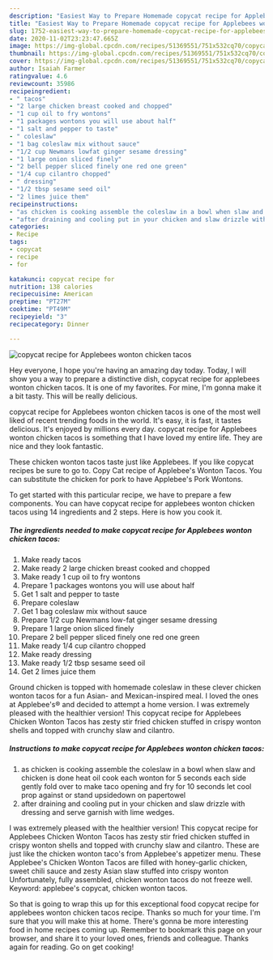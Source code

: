 ```yaml
---
description: "Easiest Way to Prepare Homemade copycat recipe for Applebees wonton chicken tacos"
title: "Easiest Way to Prepare Homemade copycat recipe for Applebees wonton chicken tacos"
slug: 1752-easiest-way-to-prepare-homemade-copycat-recipe-for-applebees-wonton-chicken-tacos
date: 2020-11-02T23:23:47.665Z
image: https://img-global.cpcdn.com/recipes/51369551/751x532cq70/copycat-recipe-for-applebees-wonton-chicken-tacos-recipe-main-photo.jpg
thumbnail: https://img-global.cpcdn.com/recipes/51369551/751x532cq70/copycat-recipe-for-applebees-wonton-chicken-tacos-recipe-main-photo.jpg
cover: https://img-global.cpcdn.com/recipes/51369551/751x532cq70/copycat-recipe-for-applebees-wonton-chicken-tacos-recipe-main-photo.jpg
author: Isaiah Farmer
ratingvalue: 4.6
reviewcount: 35986
recipeingredient:
- " tacos"
- "2 large chicken breast cooked and chopped"
- "1 cup oil to fry wontons"
- "1 packages wontons you will use about half"
- "1 salt and pepper to taste"
- " coleslaw"
- "1 bag coleslaw mix without sauce"
- "1/2 cup Newmans lowfat ginger sesame dressing"
- "1 large onion sliced finely"
- "2 bell pepper sliced finely one red one green"
- "1/4 cup cilantro chopped"
- " dressing"
- "1/2 tbsp sesame seed oil"
- "2 limes juice them"
recipeinstructions:
- "as chicken is cooking assemble the coleslaw in a bowl when slaw and chicken is done heat oil cook each wonton for 5 seconds each side gently fold over to make taco opening and fry for 10 seconds let cool prop against or stand upsidedown on papertowel"
- "after draining and cooling put in your chicken and slaw drizzle with dressing and serve garnish with lime wedges."
categories:
- Recipe
tags:
- copycat
- recipe
- for

katakunci: copycat recipe for 
nutrition: 138 calories
recipecuisine: American
preptime: "PT27M"
cooktime: "PT49M"
recipeyield: "3"
recipecategory: Dinner

---
```



![copycat recipe for Applebees wonton chicken tacos](https://img-global.cpcdn.com/recipes/51369551/751x532cq70/copycat-recipe-for-applebees-wonton-chicken-tacos-recipe-main-photo.jpg)

Hey everyone, I hope you're having an amazing day today. Today, I will show you a way to prepare a distinctive dish, copycat recipe for applebees wonton chicken tacos. It is one of my favorites. For mine, I'm gonna make it a bit tasty. This will be really delicious.

copycat recipe for Applebees wonton chicken tacos is one of the most well liked of recent trending foods in the world. It's easy, it is fast, it tastes delicious. It's enjoyed by millions every day. copycat recipe for Applebees wonton chicken tacos is something that I have loved my entire life. They are nice and they look fantastic.

These chicken wonton tacos taste just like Applebees. If you like copycat recipes be sure to go to. Copy Cat recipe of Applebee&#39;s Wonton Tacos. You can substitute the chicken for pork to have Applebee&#39;s Pork Wontons.


To get started with this particular recipe, we have to prepare a few components. You can have copycat recipe for applebees wonton chicken tacos using 14 ingredients and 2 steps. Here is how you cook it.

<!--inarticleads1-->

##### The ingredients needed to make copycat recipe for Applebees wonton chicken tacos:

1. Make ready  tacos
1. Make ready 2 large chicken breast cooked and chopped
1. Make ready 1 cup oil to fry wontons
1. Prepare 1 packages wontons you will use about half
1. Get 1 salt and pepper to taste
1. Prepare  coleslaw
1. Get 1 bag coleslaw mix without sauce
1. Prepare 1/2 cup Newmans low-fat ginger sesame dressing
1. Prepare 1 large onion sliced finely
1. Prepare 2 bell pepper sliced finely one red one green
1. Make ready 1/4 cup cilantro chopped
1. Make ready  dressing
1. Make ready 1/2 tbsp sesame seed oil
1. Get 2 limes juice them


Ground chicken is topped with homemade coleslaw in these clever chicken wonton tacos for a fun Asian- and Mexican-inspired meal. I loved the ones at Applebee&#39;s® and decided to attempt a home version. I was extremely pleased with the healthier version! This copycat recipe for Applebees Chicken Wonton Tacos has zesty stir fried chicken stuffed in crispy wonton shells and topped with crunchy slaw and cilantro. 

<!--inarticleads2-->

##### Instructions to make copycat recipe for Applebees wonton chicken tacos:

1. as chicken is cooking assemble the coleslaw in a bowl when slaw and chicken is done heat oil cook each wonton for 5 seconds each side gently fold over to make taco opening and fry for 10 seconds let cool prop against or stand upsidedown on papertowel
1. after draining and cooling put in your chicken and slaw drizzle with dressing and serve garnish with lime wedges.


I was extremely pleased with the healthier version! This copycat recipe for Applebees Chicken Wonton Tacos has zesty stir fried chicken stuffed in crispy wonton shells and topped with crunchy slaw and cilantro. These are just like the chicken wonton taco&#39;s from Applebee&#39;s appetizer menu. These Applebee&#39;s Chicken Wonton Tacos are filled with honey-garlic chicken, sweet chili sauce and zesty Asian slaw stuffed into crispy wonton Unfortunately, fully assembled, chicken wonton tacos do not freeze well. Keyword: applebee&#39;s copycat, chicken wonton tacos. 

So that is going to wrap this up for this exceptional food copycat recipe for applebees wonton chicken tacos recipe. Thanks so much for your time. I'm sure that you will make this at home. There's gonna be more interesting food in home recipes coming up. Remember to bookmark this page on your browser, and share it to your loved ones, friends and colleague. Thanks again for reading. Go on get cooking!
